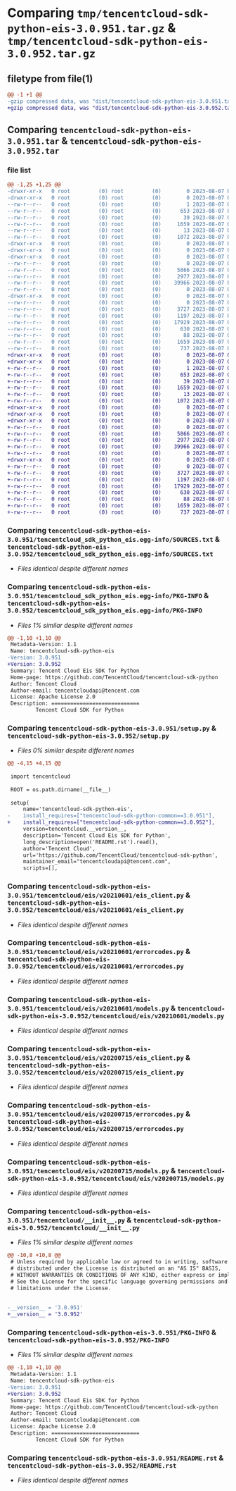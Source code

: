 # Comparing `tmp/tencentcloud-sdk-python-eis-3.0.951.tar.gz` & `tmp/tencentcloud-sdk-python-eis-3.0.952.tar.gz`

## filetype from file(1)

```diff
@@ -1 +1 @@
-gzip compressed data, was "dist/tencentcloud-sdk-python-eis-3.0.951.tar", last modified: Mon Aug  7 00:26:22 2023, max compression
+gzip compressed data, was "dist/tencentcloud-sdk-python-eis-3.0.952.tar", last modified: Mon Aug  7 08:53:18 2023, max compression
```

## Comparing `tencentcloud-sdk-python-eis-3.0.951.tar` & `tencentcloud-sdk-python-eis-3.0.952.tar`

### file list

```diff
@@ -1,25 +1,25 @@
-drwxr-xr-x   0 root         (0) root         (0)        0 2023-08-07 00:26:22.000000 tencentcloud-sdk-python-eis-3.0.951/
-drwxr-xr-x   0 root         (0) root         (0)        0 2023-08-07 00:26:22.000000 tencentcloud-sdk-python-eis-3.0.951/tencentcloud_sdk_python_eis.egg-info/
--rw-r--r--   0 root         (0) root         (0)        1 2023-08-07 00:26:22.000000 tencentcloud-sdk-python-eis-3.0.951/tencentcloud_sdk_python_eis.egg-info/dependency_links.txt
--rw-r--r--   0 root         (0) root         (0)      653 2023-08-07 00:26:22.000000 tencentcloud-sdk-python-eis-3.0.951/tencentcloud_sdk_python_eis.egg-info/SOURCES.txt
--rw-r--r--   0 root         (0) root         (0)       39 2023-08-07 00:26:22.000000 tencentcloud-sdk-python-eis-3.0.951/tencentcloud_sdk_python_eis.egg-info/requires.txt
--rw-r--r--   0 root         (0) root         (0)     1659 2023-08-07 00:26:22.000000 tencentcloud-sdk-python-eis-3.0.951/tencentcloud_sdk_python_eis.egg-info/PKG-INFO
--rw-r--r--   0 root         (0) root         (0)       13 2023-08-07 00:26:22.000000 tencentcloud-sdk-python-eis-3.0.951/tencentcloud_sdk_python_eis.egg-info/top_level.txt
--rw-r--r--   0 root         (0) root         (0)     1072 2023-08-07 00:26:22.000000 tencentcloud-sdk-python-eis-3.0.951/setup.py
-drwxr-xr-x   0 root         (0) root         (0)        0 2023-08-07 00:26:22.000000 tencentcloud-sdk-python-eis-3.0.951/tencentcloud/
-drwxr-xr-x   0 root         (0) root         (0)        0 2023-08-07 00:26:22.000000 tencentcloud-sdk-python-eis-3.0.951/tencentcloud/eis/
-drwxr-xr-x   0 root         (0) root         (0)        0 2023-08-07 00:26:22.000000 tencentcloud-sdk-python-eis-3.0.951/tencentcloud/eis/v20210601/
--rw-r--r--   0 root         (0) root         (0)        0 2023-08-07 00:26:22.000000 tencentcloud-sdk-python-eis-3.0.951/tencentcloud/eis/v20210601/__init__.py
--rw-r--r--   0 root         (0) root         (0)     5866 2023-08-07 00:26:22.000000 tencentcloud-sdk-python-eis-3.0.951/tencentcloud/eis/v20210601/eis_client.py
--rw-r--r--   0 root         (0) root         (0)     2977 2023-08-07 00:26:22.000000 tencentcloud-sdk-python-eis-3.0.951/tencentcloud/eis/v20210601/errorcodes.py
--rw-r--r--   0 root         (0) root         (0)    39966 2023-08-07 00:26:22.000000 tencentcloud-sdk-python-eis-3.0.951/tencentcloud/eis/v20210601/models.py
--rw-r--r--   0 root         (0) root         (0)        0 2023-08-07 00:26:22.000000 tencentcloud-sdk-python-eis-3.0.951/tencentcloud/eis/__init__.py
-drwxr-xr-x   0 root         (0) root         (0)        0 2023-08-07 00:26:22.000000 tencentcloud-sdk-python-eis-3.0.951/tencentcloud/eis/v20200715/
--rw-r--r--   0 root         (0) root         (0)        0 2023-08-07 00:26:22.000000 tencentcloud-sdk-python-eis-3.0.951/tencentcloud/eis/v20200715/__init__.py
--rw-r--r--   0 root         (0) root         (0)     3727 2023-08-07 00:26:22.000000 tencentcloud-sdk-python-eis-3.0.951/tencentcloud/eis/v20200715/eis_client.py
--rw-r--r--   0 root         (0) root         (0)     1197 2023-08-07 00:26:22.000000 tencentcloud-sdk-python-eis-3.0.951/tencentcloud/eis/v20200715/errorcodes.py
--rw-r--r--   0 root         (0) root         (0)    17929 2023-08-07 00:26:22.000000 tencentcloud-sdk-python-eis-3.0.951/tencentcloud/eis/v20200715/models.py
--rw-r--r--   0 root         (0) root         (0)      630 2023-08-07 00:26:22.000000 tencentcloud-sdk-python-eis-3.0.951/tencentcloud/__init__.py
--rw-r--r--   0 root         (0) root         (0)       88 2023-08-07 00:26:22.000000 tencentcloud-sdk-python-eis-3.0.951/setup.cfg
--rw-r--r--   0 root         (0) root         (0)     1659 2023-08-07 00:26:22.000000 tencentcloud-sdk-python-eis-3.0.951/PKG-INFO
--rw-r--r--   0 root         (0) root         (0)      737 2023-08-07 00:26:22.000000 tencentcloud-sdk-python-eis-3.0.951/README.rst
+drwxr-xr-x   0 root         (0) root         (0)        0 2023-08-07 08:53:18.000000 tencentcloud-sdk-python-eis-3.0.952/
+drwxr-xr-x   0 root         (0) root         (0)        0 2023-08-07 08:53:18.000000 tencentcloud-sdk-python-eis-3.0.952/tencentcloud_sdk_python_eis.egg-info/
+-rw-r--r--   0 root         (0) root         (0)        1 2023-08-07 08:53:18.000000 tencentcloud-sdk-python-eis-3.0.952/tencentcloud_sdk_python_eis.egg-info/dependency_links.txt
+-rw-r--r--   0 root         (0) root         (0)      653 2023-08-07 08:53:18.000000 tencentcloud-sdk-python-eis-3.0.952/tencentcloud_sdk_python_eis.egg-info/SOURCES.txt
+-rw-r--r--   0 root         (0) root         (0)       39 2023-08-07 08:53:18.000000 tencentcloud-sdk-python-eis-3.0.952/tencentcloud_sdk_python_eis.egg-info/requires.txt
+-rw-r--r--   0 root         (0) root         (0)     1659 2023-08-07 08:53:18.000000 tencentcloud-sdk-python-eis-3.0.952/tencentcloud_sdk_python_eis.egg-info/PKG-INFO
+-rw-r--r--   0 root         (0) root         (0)       13 2023-08-07 08:53:18.000000 tencentcloud-sdk-python-eis-3.0.952/tencentcloud_sdk_python_eis.egg-info/top_level.txt
+-rw-r--r--   0 root         (0) root         (0)     1072 2023-08-07 08:53:18.000000 tencentcloud-sdk-python-eis-3.0.952/setup.py
+drwxr-xr-x   0 root         (0) root         (0)        0 2023-08-07 08:53:18.000000 tencentcloud-sdk-python-eis-3.0.952/tencentcloud/
+drwxr-xr-x   0 root         (0) root         (0)        0 2023-08-07 08:53:18.000000 tencentcloud-sdk-python-eis-3.0.952/tencentcloud/eis/
+drwxr-xr-x   0 root         (0) root         (0)        0 2023-08-07 08:53:18.000000 tencentcloud-sdk-python-eis-3.0.952/tencentcloud/eis/v20210601/
+-rw-r--r--   0 root         (0) root         (0)        0 2023-08-07 08:53:18.000000 tencentcloud-sdk-python-eis-3.0.952/tencentcloud/eis/v20210601/__init__.py
+-rw-r--r--   0 root         (0) root         (0)     5866 2023-08-07 08:53:18.000000 tencentcloud-sdk-python-eis-3.0.952/tencentcloud/eis/v20210601/eis_client.py
+-rw-r--r--   0 root         (0) root         (0)     2977 2023-08-07 08:53:18.000000 tencentcloud-sdk-python-eis-3.0.952/tencentcloud/eis/v20210601/errorcodes.py
+-rw-r--r--   0 root         (0) root         (0)    39966 2023-08-07 08:53:18.000000 tencentcloud-sdk-python-eis-3.0.952/tencentcloud/eis/v20210601/models.py
+-rw-r--r--   0 root         (0) root         (0)        0 2023-08-07 08:53:18.000000 tencentcloud-sdk-python-eis-3.0.952/tencentcloud/eis/__init__.py
+drwxr-xr-x   0 root         (0) root         (0)        0 2023-08-07 08:53:18.000000 tencentcloud-sdk-python-eis-3.0.952/tencentcloud/eis/v20200715/
+-rw-r--r--   0 root         (0) root         (0)        0 2023-08-07 08:53:18.000000 tencentcloud-sdk-python-eis-3.0.952/tencentcloud/eis/v20200715/__init__.py
+-rw-r--r--   0 root         (0) root         (0)     3727 2023-08-07 08:53:18.000000 tencentcloud-sdk-python-eis-3.0.952/tencentcloud/eis/v20200715/eis_client.py
+-rw-r--r--   0 root         (0) root         (0)     1197 2023-08-07 08:53:18.000000 tencentcloud-sdk-python-eis-3.0.952/tencentcloud/eis/v20200715/errorcodes.py
+-rw-r--r--   0 root         (0) root         (0)    17929 2023-08-07 08:53:18.000000 tencentcloud-sdk-python-eis-3.0.952/tencentcloud/eis/v20200715/models.py
+-rw-r--r--   0 root         (0) root         (0)      630 2023-08-07 08:53:18.000000 tencentcloud-sdk-python-eis-3.0.952/tencentcloud/__init__.py
+-rw-r--r--   0 root         (0) root         (0)       88 2023-08-07 08:53:18.000000 tencentcloud-sdk-python-eis-3.0.952/setup.cfg
+-rw-r--r--   0 root         (0) root         (0)     1659 2023-08-07 08:53:18.000000 tencentcloud-sdk-python-eis-3.0.952/PKG-INFO
+-rw-r--r--   0 root         (0) root         (0)      737 2023-08-07 08:53:18.000000 tencentcloud-sdk-python-eis-3.0.952/README.rst
```

### Comparing `tencentcloud-sdk-python-eis-3.0.951/tencentcloud_sdk_python_eis.egg-info/SOURCES.txt` & `tencentcloud-sdk-python-eis-3.0.952/tencentcloud_sdk_python_eis.egg-info/SOURCES.txt`

 * *Files identical despite different names*

### Comparing `tencentcloud-sdk-python-eis-3.0.951/tencentcloud_sdk_python_eis.egg-info/PKG-INFO` & `tencentcloud-sdk-python-eis-3.0.952/tencentcloud_sdk_python_eis.egg-info/PKG-INFO`

 * *Files 1% similar despite different names*

```diff
@@ -1,10 +1,10 @@
 Metadata-Version: 1.1
 Name: tencentcloud-sdk-python-eis
-Version: 3.0.951
+Version: 3.0.952
 Summary: Tencent Cloud Eis SDK for Python
 Home-page: https://github.com/TencentCloud/tencentcloud-sdk-python
 Author: Tencent Cloud
 Author-email: tencentcloudapi@tencent.com
 License: Apache License 2.0
 Description: ============================
         Tencent Cloud SDK for Python
```

### Comparing `tencentcloud-sdk-python-eis-3.0.951/setup.py` & `tencentcloud-sdk-python-eis-3.0.952/setup.py`

 * *Files 0% similar despite different names*

```diff
@@ -4,15 +4,15 @@
 
 import tencentcloud
 
 ROOT = os.path.dirname(__file__)
 
 setup(
     name='tencentcloud-sdk-python-eis',
-    install_requires=["tencentcloud-sdk-python-common==3.0.951"],
+    install_requires=["tencentcloud-sdk-python-common==3.0.952"],
     version=tencentcloud.__version__,
     description='Tencent Cloud Eis SDK for Python',
     long_description=open('README.rst').read(),
     author='Tencent Cloud',
     url='https://github.com/TencentCloud/tencentcloud-sdk-python',
     maintainer_email="tencentcloudapi@tencent.com",
     scripts=[],
```

### Comparing `tencentcloud-sdk-python-eis-3.0.951/tencentcloud/eis/v20210601/eis_client.py` & `tencentcloud-sdk-python-eis-3.0.952/tencentcloud/eis/v20210601/eis_client.py`

 * *Files identical despite different names*

### Comparing `tencentcloud-sdk-python-eis-3.0.951/tencentcloud/eis/v20210601/errorcodes.py` & `tencentcloud-sdk-python-eis-3.0.952/tencentcloud/eis/v20210601/errorcodes.py`

 * *Files identical despite different names*

### Comparing `tencentcloud-sdk-python-eis-3.0.951/tencentcloud/eis/v20210601/models.py` & `tencentcloud-sdk-python-eis-3.0.952/tencentcloud/eis/v20210601/models.py`

 * *Files identical despite different names*

### Comparing `tencentcloud-sdk-python-eis-3.0.951/tencentcloud/eis/v20200715/eis_client.py` & `tencentcloud-sdk-python-eis-3.0.952/tencentcloud/eis/v20200715/eis_client.py`

 * *Files identical despite different names*

### Comparing `tencentcloud-sdk-python-eis-3.0.951/tencentcloud/eis/v20200715/errorcodes.py` & `tencentcloud-sdk-python-eis-3.0.952/tencentcloud/eis/v20200715/errorcodes.py`

 * *Files identical despite different names*

### Comparing `tencentcloud-sdk-python-eis-3.0.951/tencentcloud/eis/v20200715/models.py` & `tencentcloud-sdk-python-eis-3.0.952/tencentcloud/eis/v20200715/models.py`

 * *Files identical despite different names*

### Comparing `tencentcloud-sdk-python-eis-3.0.951/tencentcloud/__init__.py` & `tencentcloud-sdk-python-eis-3.0.952/tencentcloud/__init__.py`

 * *Files 1% similar despite different names*

```diff
@@ -10,8 +10,8 @@
 # Unless required by applicable law or agreed to in writing, software
 # distributed under the License is distributed on an "AS IS" BASIS,
 # WITHOUT WARRANTIES OR CONDITIONS OF ANY KIND, either express or implied.
 # See the License for the specific language governing permissions and
 # limitations under the License.
 
 
-__version__ = '3.0.951'
+__version__ = '3.0.952'
```

### Comparing `tencentcloud-sdk-python-eis-3.0.951/PKG-INFO` & `tencentcloud-sdk-python-eis-3.0.952/PKG-INFO`

 * *Files 1% similar despite different names*

```diff
@@ -1,10 +1,10 @@
 Metadata-Version: 1.1
 Name: tencentcloud-sdk-python-eis
-Version: 3.0.951
+Version: 3.0.952
 Summary: Tencent Cloud Eis SDK for Python
 Home-page: https://github.com/TencentCloud/tencentcloud-sdk-python
 Author: Tencent Cloud
 Author-email: tencentcloudapi@tencent.com
 License: Apache License 2.0
 Description: ============================
         Tencent Cloud SDK for Python
```

### Comparing `tencentcloud-sdk-python-eis-3.0.951/README.rst` & `tencentcloud-sdk-python-eis-3.0.952/README.rst`

 * *Files identical despite different names*

